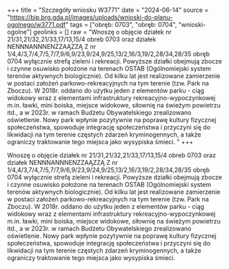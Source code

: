 +++
title = "Szczegóły wniosku W3771"
date = "2024-06-14"
source = "https://bip.brg.gda.pl/images/uploads/wnioski-do-planu-ogolnego/w3771.pdf"
tags = ["obręb: 0703", "obręb: 0704", "wnioski-ogolne"]
geolinks = []
raw = "Wnoszę o objęcie działek nr 21/31,21/32,21/33,17/13,15/4 obreb 0703 oraz działek NENNNANNNENZZAĄZZĄ Z nr 1/4,4/3,7/4,7/5,7/7,9/6,9/23,9/24,9/25,13/2,16/3,19/2,28/34,28/35 obręb 0704 wyłącznie strefą zieleni i rekreacji. Powyższe działki obejmują zbocze i czynne osuwisko położone na terenach OSTAB (Ogólnomiejski system terenów aktywnych biologicznie). Od kilku lat jest realizowane zamierzenie w postaci założeń parkowo-rekreacyjnych na tym terenie (tzw. Park na Zboczu). W 2018r. oddano do użytku jeden z elementów parku - ciąg widokowy wraz z elementami infrastruktury rekreacyjno-wypoczynkowej m.in. ławki, mini boiska, miejsce widokowe, siłownię na świeżym powietrzu itd., a w 2023r. w ramach Budżetu Obywatelskiego zrealizowano oświetlenie. Nowy park wpłynie pozytywnie na poprawę kultury fizycznej społeczeństwa, spowoduje integrację społeczeństwa i przyczyni się do likwidacji na tym terenie częstych zdarzeń kryminogennych, a także ograniczy traktowanie tego miejsca jako wysypiska śmieci. "
+++

Wnoszę o objęcie działek nr 21/31,21/32,21/33,17/13,15/4 obreb 0703 oraz działek
NENNNANNNENZZAĄZZĄ Z
nr 1/4,4/3,7/4,7/5,7/7,9/6,9/23,9/24,9/25,13/2,16/3,19/2,28/34,28/35 obręb 0704 wyłącznie
strefą zieleni i rekreacji. Powyższe działki obejmują zbocze i czynne osuwisko położone na
terenach OSTAB (Ogólnomiejski system terenów aktywnych biologicznie). Od kilku lat jest
realizowane zamierzenie w postaci założeń parkowo-rekreacyjnych na tym terenie (tzw. Park na
Zboczu). W 2018r. oddano do użytku jeden z elementów parku - ciąg widokowy wraz z
elementami infrastruktury rekreacyjno-wypoczynkowej m.in. ławki, mini boiska, miejsce
widokowe, siłownię na świeżym powietrzu itd., a w 2023r. w ramach Budżetu Obywatelskiego
zrealizowano oświetlenie. Nowy park wpłynie pozytywnie na poprawę kultury fizycznej
społeczeństwa, spowoduje integrację społeczeństwa i przyczyni się do likwidacji na tym terenie
częstych zdarzeń kryminogennych, a także ograniczy traktowanie tego miejsca jako wysypiska
śmieci.



